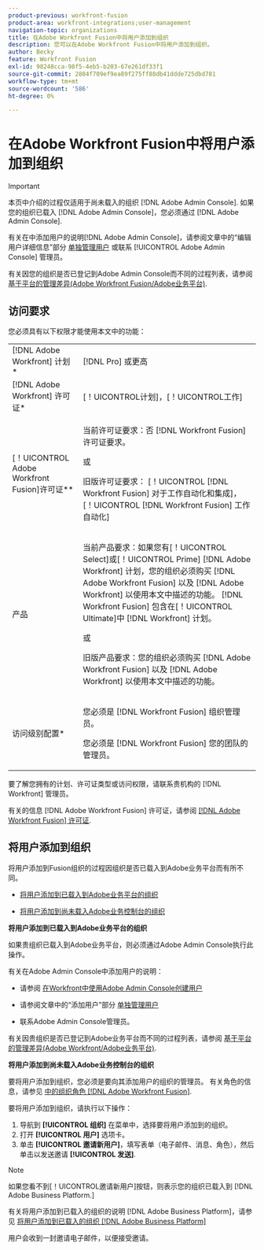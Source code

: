 ```yaml
---
product-previous: workfront-fusion
product-area: workfront-integrations;user-management
navigation-topic: organizations
title: 在Adobe Workfront Fusion中将用户添加到组织
description: 您可以在Adobe Workfront Fusion中将用户添加到组织。
author: Becky
feature: Workfront Fusion
exl-id: 98248cca-98f5-4eb5-b203-67e261df33f1
source-git-commit: 2884f709ef9ea89f275ff88db41ddde725dbd781
workflow-type: tm+mt
source-wordcount: '586'
ht-degree: 0%

---
```


# 在Adobe Workfront Fusion中将用户添加到组织

>[!IMPORTANT]
>
>本页中介绍的过程仅适用于尚未载入的组织 [!DNL Adobe Admin Console]. 如果您的组织已载入 [!DNL Adobe Admin Console]，您必须通过 [!DNL Adobe Admin Console].
>
>有关在中添加用户的说明[!DNL  Adobe Admin Console]，请参阅文章中的“编辑用户详细信息”部分 [单独管理用户](https://helpx.adobe.com/enterprise/using/manage-users-individually.html) 或联系 [!UICONTROL Adobe Admin Console] 管理员。
>
>有关因您的组织是否已登记到Adobe Admin Console而不同的过程列表，请参阅 [基于平台的管理差异(Adobe Workfront Fusion/Adobe业务平台)](../../../quicksilver/workfront-fusion/fusion-in-admin-console/fusion-in-admin-console.md).

## 访问要求

您必须具有以下权限才能使用本文中的功能：

<table style="table-layout:auto">
 <col> 
 <col> 
 <tbody> 
  <tr> 
    <td role="rowheader">[!DNL Adobe Workfront] 计划*</td> 
   <td> <p>[!DNL Pro] 或更高</p> </td> 
  </tr> 
   <tr> 
    <td role="rowheader">[!DNL Adobe Workfront] 许可证*</td> 
    <td> <p>[！UICONTROL计划]，[！UICONTROL工作]</p> </td> 
   </tr>
   <tr> 
   <td role="rowheader">[！UICONTROL Adobe Workfront Fusion]许可证**</td> 
   <td>
   <p>当前许可证要求：否 [!DNL Workfront Fusion] 许可证要求。</p>
   <p>或</p>
   <p>旧版许可证要求： [！UICONTROL [!DNL Workfront Fusion] 对于工作自动化和集成]，[！UICONTROL [!DNL Workfront Fusion] 工作自动化]</p>
   </td>
  </tr> 
  <tr> 
   <td role="rowheader">产品</td> 
   <td>
   <p>当前产品要求：如果您有[！UICONTROL Select]或[！UICONTROL Prime] [!DNL Adobe Workfront] 计划，您的组织必须购买 [!DNL Adobe Workfront Fusion] 以及 [!DNL Adobe Workfront] 以使用本文中描述的功能。 [!DNL Workfront Fusion] 包含在[！UICONTROL Ultimate]中 [!DNL Workfront] 计划。</p>
   <p>或</p>
   <p>旧版产品要求：您的组织必须购买 [!DNL Adobe Workfront Fusion] 以及 [!DNL Adobe Workfront] 以使用本文中描述的功能。</p>
   </td> 
  </tr> 
  <tr data-mc-conditions=""> 
   <td role="rowheader">访问级别配置*</td> 
   <td> 
     <p>您必须是 [!DNL Workfront Fusion] 组织管理员。</p>
     <p>您必须是 [!DNL Workfront Fusion] 您的团队的管理员。</p>
   </td> 
  </tr> 
 </tbody> 
</table>

要了解您拥有的计划、许可证类型或访问权限，请联系贵机构的 [!DNL Workfront] 管理员。

有关的信息 [!DNL Adobe Workfront Fusion] 许可证，请参阅 [[!DNL Adobe Workfront Fusion] 许可证](../../workfront-fusion/get-started/license-automation-vs-integration.md).

## 将用户添加到组织

<p>将用户添加到Fusion组织的过程因组织是否已载入到Adobe业务平台而有所不同。 </p>
<ul>
<li> <p><a href="#add-a-user-to-an-organization-that-has-been-onboarded-to-the-adobe-business-platform" class="MCXref xref">将用户添加到已载入到Adobe业务平台的组织</a> </p> </li>
<li> <p><a href="#add-a-user-to-an-organization-that-has-not-been-onboarded-to-the-adobe-business-console" class="MCXref xref">将用户添加到尚未载入Adobe业务控制台的组织</a> </p> </li>
</ul>
<div>
<p><strong>将用户添加到已载入到Adobe业务平台的组织</strong></p>
<p>如果贵组织已载入到Adobe业务平台，则必须通过Adobe Admin Console执行此操作。</p>
<p>有关在Adobe Admin Console中添加用户的说明：</p>
<ul>
<li> <p>请参阅 <a href="../../administration-and-setup/add-users/create-and-manage-users/admin-console.md#create" class="MCXref xref">在Workfront中使用Adobe Admin Console创建用户</a></p> </li>
<li> <p>请参阅文章中的“添加用户”部分 <a href="https://helpx.adobe.com/enterprise/using/manage-users-individually.html">单独管理用户</a></p> </li>
<li> <p>联系Adobe Admin Console管理员。</p> </li>
</ul>
<p>有关因贵组织是否已登记到Adobe业务平台而不同的过程列表，请参阅 <a href="../../administration-and-setup/get-started-wf-administration/actions-in-admin-console.md" class="MCXref xref">基于平台的管理差异(Adobe Workfront/Adobe业务平台)</a>.</p>
</div>
<p><strong>将用户添加到尚未载入Adobe业务控制台的组织</strong></p>

要将用户添加到组织，您必须是要向其添加用户的组织的管理员。 有关角色的信息，请参见 [中的组织角色 [!DNL Adobe Workfront Fusion]](../../workfront-fusion/organizations/organization-roles.md).

要将用户添加到组织，请执行以下操作：

1. 导航到 **[!UICONTROL 组织]** 在菜单中，选择要将用户添加到的组织。
1. 打开 **[!UICONTROL 用户]** 选项卡。
1. 单击 **[!UICONTROL 邀请新用户]**，填写表单（电子邮件、消息、角色），然后单击以发送邀请 **[!UICONTROL 发送]**.

>[!NOTE]
>
>   
><p>如果您看不到[！UICONTROL邀请新用户]按钮，则表示您的组织已载入到 [!DNL Adobe Business Platform.] </p>
>
>   <p>有关将用户添加到已载入的组织的说明 [!DNL Adobe Business Platform]，请参见 <a href="#add-a-user-to-an-organization-that-has-been-onboarded-to-the-adobe-business-platform" class="MCXref xref">将用户添加到已载入的组织 [!DNL Adobe Business Platform]</a></p>

用户会收到一封邀请电子邮件，以便接受邀请。
